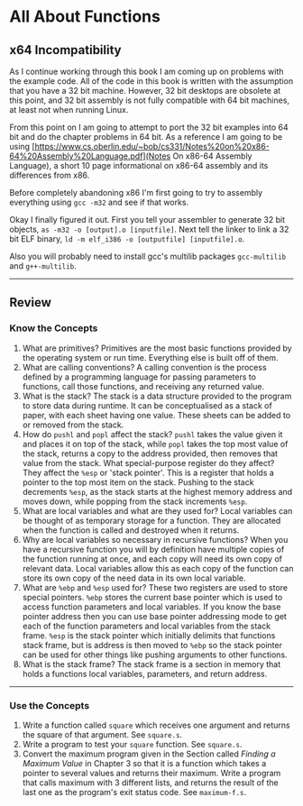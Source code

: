 # All About Functions

## x64 Incompatibility

As I continue working through this book I am coming up on problems with the example code. All of the code in this book is written with the assumption that you have a 32 bit machine. However, 32 bit desktops are obsolete at this point, and 32 bit assembly is not fully compatible with 64 bit machines, at least not when running Linux. 

From this point on I am going to attempt to port the 32 bit examples into 64 bit and do the chapter problems in 64 bit.  As a reference I am going to be using [https://www.cs.oberlin.edu/~bob/cs331/Notes%20on%20x86-64%20Assembly%20Language.pdf](Notes On x86-64 Assembly Language), a short 10 page informational on x86-64 assembly and its differences from x86.

Before completely abandoning x86 I'm first going to try to assembly everything using `gcc -m32` and see if that works. 

Okay I finally figured it out. First you tell your assembler to generate 32 bit objects, `as -m32 -o [output].o [inputfile]`. Next tell the linker to link a 32 bit ELF binary, `ld -m elf_i386 -o [outputfile] [inputfile].o`.

Also you will probably need to install gcc's multilib packages `gcc-multilib` and `g++-multilib`.

---
## Review

### Know the Concepts

1. What are primitives? Primitives are the most basic functions provided by the operating system or run time. Everything else is built off of them.
1. What are calling conventions? A calling convention is the process defined by a programming language for passing parameters to functions, call those functions, and receiving any returned value.
1. What is the stack? The stack is a data structure provided to the program to store data during runtime. It can be conceptualised as a stack of paper, with each sheet having one value. These sheets can be added to or removed from the stack.
1. How do `pushl` and `popl` affect the stack? `pushl` takes the value given it and places it on top of the stack, while `popl` takes the top most value of the stack, returns a copy to the address provided, then removes that value from the stack. What special-purpose register do they affect? They affect the `%esp` or 'stack pointer'. This is a register that holds a pointer to the top most item on the stack. Pushing to the stack decrements `%esp`, as the stack starts at the highest memory address and moves down, while popping from the stack increments `%esp`.
1. What are local variables and what are they used for? Local variables can be thought of as temporary storage for a function. They are allocated when the function is called and destroyed when it returns.
1. Why are local variables so necessary in recursive functions? When you have a recursive function you will by definition have multiple copies of the function running at once, and each copy will need its own copy of relevant data. Local variables allow this as each copy of the function can store its own copy of the need data in its own local variable.
1. What are `%ebp` and `%esp` used for? These two registers are used to store special pointers. `%ebp` stores the current base pointer which is used to access function parameters and local variables. If you know the base pointer address then you can use base pointer addressing mode to get each of the function parameters and local variables from the stack frame. `%esp` is the stack pointer which initially delimits that functions stack frame, but is address is then moved to `%ebp` so the stack pointer can be used for other things like pushing arguments to other functions.
1. What is the stack frame? The stack frame is a section in memory that holds a functions local variables, parameters, and return address.

---
### Use the Concepts

1. Write a function called `square` which receives one argument and returns the square of that argument. See `square.s`.
1. Write a program to test your `square` function. See `square.s`.
1. Convert the maximum program given in the Section called *Finding a Maximum Value* in Chapter 3 so that it is a function which takes a pointer to several values and returns their maximum. Write a program that calls maximum with 3 different lists, and returns the result of the last one as the program's exit status code. See `maximum-f.s`.
